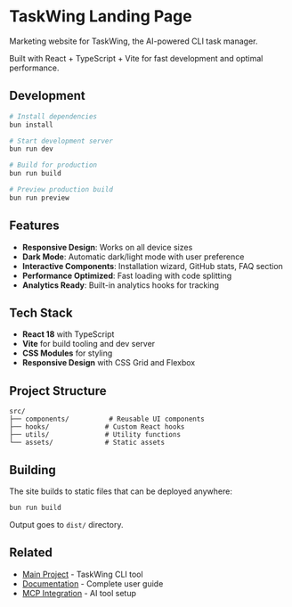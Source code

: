 # TaskWing Landing Page

Marketing website for TaskWing, the AI-powered CLI task manager.

Built with React + TypeScript + Vite for fast development and optimal performance.

## Development

```bash
# Install dependencies
bun install

# Start development server
bun run dev

# Build for production
bun run build

# Preview production build
bun run preview
```

## Features

- **Responsive Design**: Works on all device sizes
- **Dark Mode**: Automatic dark/light mode with user preference
- **Interactive Components**: Installation wizard, GitHub stats, FAQ section
- **Performance Optimized**: Fast loading with code splitting
- **Analytics Ready**: Built-in analytics hooks for tracking

## Tech Stack

- **React 18** with TypeScript
- **Vite** for build tooling and dev server
- **CSS Modules** for styling
- **Responsive Design** with CSS Grid and Flexbox

## Project Structure

```
src/
├── components/          # Reusable UI components
├── hooks/              # Custom React hooks
├── utils/              # Utility functions
└── assets/             # Static assets
```

## Building

The site builds to static files that can be deployed anywhere:

```bash
bun run build
```

Output goes to `dist/` directory.

## Related

- [Main Project](../README.md) - TaskWing CLI tool
- [Documentation](../DOCS.md) - Complete user guide
- [MCP Integration](../MCP.md) - AI tool setup
